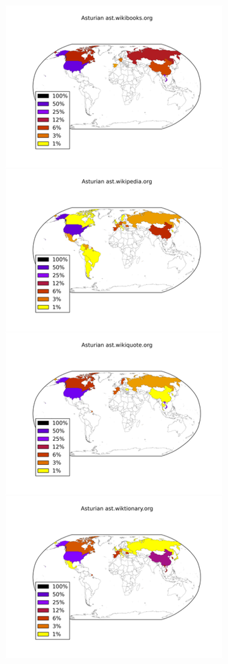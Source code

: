 ![](/images/Asturian-ast.wikibooks.org.png)
![](/images/Asturian-ast.wikipedia.org.png)
![](/images/Asturian-ast.wikiquote.org.png)
![](/images/Asturian-ast.wiktionary.org.png)
